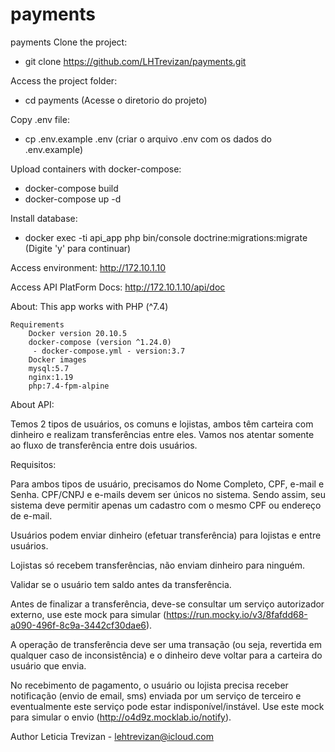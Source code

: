 # payments

payments
Clone the project:
 -  git clone https://github.com/LHTrevizan/payments.git

Access the project folder:
  - cd payments (Acesse o diretorio do projeto)

Copy .env file:
 -  cp .env.example .env (criar o arquivo .env com os dados do .env.example)

Upload containers with docker-compose:
 -  docker-compose build
 -  docker-compose up -d

Install database:
 -  docker exec -ti api_app php bin/console doctrine:migrations:migrate (Digite 'y' para continuar)

Access environment: http://172.10.1.10

Access API PlatForm Docs: http://172.10.1.10/api/doc

About:
    This app works with PHP (^7.4)

    Requirements
        Docker version 20.10.5
        docker-compose (version ^1.24.0)
         - docker-compose.yml - version:3.7
        Docker images
        mysql:5.7
        nginx:1.19
        php:7.4-fpm-alpine


About API: 

Temos 2 tipos de usuários, os comuns e lojistas, ambos têm carteira com dinheiro e realizam transferências entre eles. Vamos nos atentar somente ao fluxo de transferência entre dois usuários.

Requisitos:

Para ambos tipos de usuário, precisamos do Nome Completo, CPF, e-mail e Senha. CPF/CNPJ e e-mails devem ser únicos no sistema. Sendo assim, seu sistema deve permitir apenas um cadastro com o mesmo CPF ou endereço de e-mail.

Usuários podem enviar dinheiro (efetuar transferência) para lojistas e entre usuários.

Lojistas só recebem transferências, não enviam dinheiro para ninguém.

Validar se o usuário tem saldo antes da transferência.

Antes de finalizar a transferência, deve-se consultar um serviço autorizador externo, use este mock para simular (https://run.mocky.io/v3/8fafdd68-a090-496f-8c9a-3442cf30dae6).

A operação de transferência deve ser uma transação (ou seja, revertida em qualquer caso de inconsistência) e o dinheiro deve voltar para a carteira do usuário que envia.

No recebimento de pagamento, o usuário ou lojista precisa receber notificação (envio de email, sms) enviada por um serviço de terceiro e eventualmente este serviço pode estar indisponível/instável. Use este mock para simular o envio (http://o4d9z.mocklab.io/notify).

Author
        Leticia Trevizan - lehtrevizan@icloud.com
